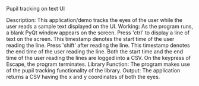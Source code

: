 Pupil tracking on text UI

Description: This application/demo tracks the eyes of the user while the user reads a sample text displayed on the UI.
Working: As the program runs, a blank PyQt window appears on the screen. Press 'ctrl' to display a line of text on the screen. This timestamp denotes the start time of the user reading the line. Press 'shift' after reading the line. This timestamp denotes the end time of the user reading the line. Both the start time and the end time of the user reading the lines are logged into a CSV. On the keypress of Escape, the program terminates. 
Library Function: The program makes use of the pupil tracking functionality of the library.
Output: The application returns a CSV having the x and y coordinates of both the eyes. 

